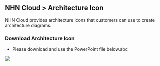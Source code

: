 
## NHN Cloud > Architecture Icon
NHN Cloud provides architecture icons that customers can use to create architecture diagrams.

### Download Architecture Icon

- Please download and use the PowerPoint file below.abc

[![](https://static.toastoven.net/prod_architecture_Icon/fileicon_download_ppt.png)](https://static.toastoven.net/prod_architecture_Icon/NHN_Cloud_Architecture_Icons_20250325.pptx)
